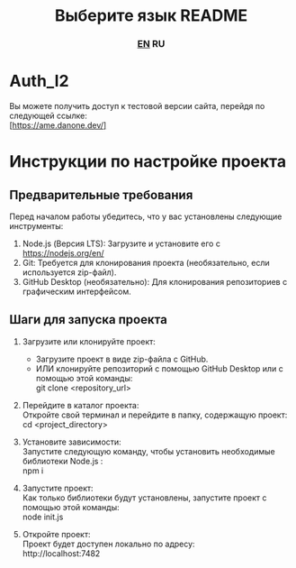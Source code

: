 <h1 align="center">Выберите язык README</h1>
<h3 align="center"><a href=https://github.com/YokoAme/Auth_l2/blob/main/README.md>EN</a> RU</h3>

# Auth_l2
Вы можете получить доступ к тестовой версии сайта, перейдя по следующей ссылке:  
   [https://ame.danone.dev/]
# Инструкции по настройке проекта

## Предварительные требования  
Перед началом работы убедитесь, что у вас установлены следующие инструменты:
1. Node.js (Версия LTS): Загрузите и установите его с https://nodejs.org/en/
2. Git: Требуется для клонирования проекта (необязательно, если используется zip-файл).
3. GitHub Desktop (необязательно): Для клонирования репозиториев с графическим интерфейсом.

## Шаги для запуска проекта

1. Загрузите или клонируйте проект:  
   - Загрузите проект в виде zip-файла с GitHub.  
   - ИЛИ клонируйте репозиторий с помощью GitHub Desktop или с помощью этой команды:  
   git clone <repository_url>

2. Перейдите в каталог проекта:  
   Откройте свой терминал и перейдите в папку, содержащую проект:  
   cd <project_directory>

3. Установите зависимости:  
   Запустите следующую команду, чтобы установить необходимые библиотеки Node.js :  
   npm i

4. Запустите проект:  
   Как только библиотеки будут установлены, запустите проект с помощью этой команды:  
   node init.js  

5. Откройте проект:  
   Проект будет доступен локально по адресу:  
   http://localhost:7482

